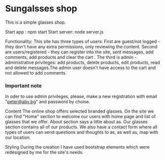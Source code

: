 # Sungalsses shop 

This is a simple glasses shop.

Start app : npm start 
Start server: node server.js

Functionality:
This site has three types of users: 
First are guest/not logged - they don't have any extra permissions, only reviewing the content.
Second are users/registered - they can register into the site, sent messages, add comments, add products and clear the cart .
The third is admin - administrative privileges: add products, delete products, edit products, read and delete messages.The admin user doesn't have access to the cart and not allowed to add comments.
### Important note 
In oder to use admin privileges, please, make a new registration with email "peter@abv.bg" and password by choise.

Content
The online shop offers selected branded glasses.
On the site we can find "Home" section to welcome our users with home page and list of glasses that we offer.
About section says a little about as. Our glasses section contains all of our products. 
We also have a contact form where all types of users can send questions and thoughts to as, as well as, map with our location.

Styling 
During the creation I have used bootstrap elements which were redesigned by me for the site's needs.